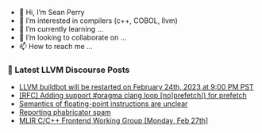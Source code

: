 - 👋 Hi, I’m Sean Perry
- 👀 I’m interested in compilers (c++, COBOL, llvm)
- 🌱 I’m currently learning ...
- 💞️ I’m looking to collaborate on ...
- 📫 How to reach me ...

<!---
s66perry/s66perry is a ✨ special ✨ repository because its `README.md` (this file) appears on your GitHub profile.
You can click the Preview link to take a look at your changes.
--->
### 📕 Latest LLVM Discourse Posts

<!-- DISCOURSE-LLVM:START -->
- [LLVM buildbot will be restarted on February 24th, 2023 at 9:00 PM PST](https://discourse.llvm.org/t/llvm-buildbot-will-be-restarted-on-february-24th-2023-at-9-00-pm-pst/68748#post_1)
- [[RFC] Adding support #pragma clang loop [no]prefetch&lpar;&rpar; for prefetch](https://discourse.llvm.org/t/rfc-adding-support-pragma-clang-loop-no-prefetch-for-prefetch/68597#post_5)
- [Semantics of floating-point instructions are unclear](https://discourse.llvm.org/t/semantics-of-floating-point-instructions-are-unclear/68733#post_6)
- [Reporting phabricator spam](https://discourse.llvm.org/t/reporting-phabricator-spam/68204#post_7)
- [MLIR C/C++ Frontend Working Group [Monday, Feb 27th]](https://discourse.llvm.org/t/mlir-c-c-frontend-working-group-monday-feb-27th/68745#post_1)
<!-- DISCOURSE-LLVM:END -->
